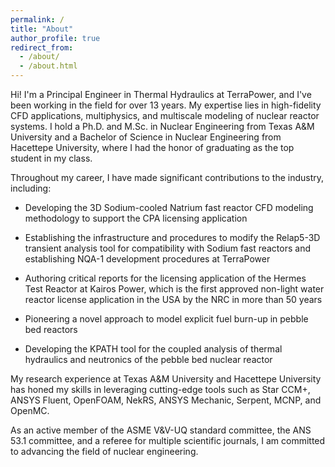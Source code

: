 ```yaml
---
permalink: /
title: "About"
author_profile: true
redirect_from: 
  - /about/
  - /about.html
---
```

Hi! I'm a Principal Engineer in Thermal Hydraulics at TerraPower, and I've been working in the field for over 13 years. My expertise lies in high-fidelity CFD applications, multiphysics, and multiscale modeling of nuclear reactor systems. I hold a Ph.D. and M.Sc. in Nuclear Engineering from Texas A&M University and a Bachelor of Science in Nuclear Engineering from Hacettepe University, where I had the honor of graduating as the top student in my class.

Throughout my career, I have made significant contributions to the industry, including:

- Developing the 3D Sodium-cooled Natrium fast reactor CFD modeling methodology to support the CPA licensing application

- Establishing the infrastructure and procedures to modify the Relap5-3D transient analysis tool for compatibility with Sodium fast reactors and establishing NQA-1 development procedures at TerraPower

- Authoring critical reports for the licensing application of the Hermes Test Reactor at Kairos Power, which is the first approved non-light water reactor license application in the USA by the NRC in more than 50 years

- Pioneering a novel approach to model explicit fuel burn-up in pebble bed reactors

- Developing the KPATH tool for the coupled analysis of thermal hydraulics and neutronics of the pebble bed nuclear reactor

My research experience at Texas A&M University and Hacettepe University has honed my skills in leveraging cutting-edge tools such as Star CCM+, ANSYS Fluent, OpenFOAM, NekRS, ANSYS Mechanic, Serpent, MCNP, and OpenMC.

As an active member of the ASME V&V-UQ standard committee, the ANS 53.1 committee, and a referee for multiple scientific journals, I am committed to advancing the field of nuclear engineering.
